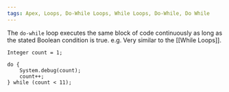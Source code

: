```yaml
---
tags: Apex, Loops, Do-While Loops, While Loops, Do-While, Do While
---
```

The `do-while` loop executes the same block of code continuously as long as the stated Boolean condition is true. e.g. Very similar to the [[While Loops]].

```
Integer count = 1;

do {
    System.debug(count);
    count++;
} while (count < 11);
```
